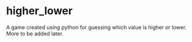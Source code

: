 # higher_lower
A game created using python for guessing which value is higher or lower. More to be added later.
